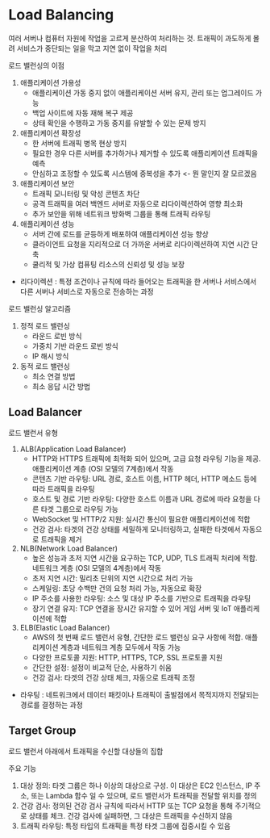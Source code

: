 # Load Balancing

여러 서버나 컴퓨터 자원에 작업을 고르게 분산하여 처리하는 것. 트래픽이 과도하게 몰려 서비스가 중단되는 일을 막고 지연 없이 작업을 처리

로드 밸런싱의 이점
1. 애플리케이션 가용성
   - 애플리케이션 가동 중지 없이 애플리케이션 서버 유지, 관리 또는 업그레이드 가능
   - 백업 사이트에 자동 재해 복구 제공
   - 상태 확인을 수행하고 가동 중지를 유발할 수 있는 문제 방지
2. 애플리케이션 확장성
   - 한 서버에 트래픽 병목 현상 방지
   - 필요한 경우 다른 서버를 추가하거나 제거할 수 있도록 애플리케이션 트래픽을 예측
   - 안심하고 조정할 수 있도록 시스템에 중복성을 추가 <- 뭔 말인지 잘 모르겠음
3. 애플리케이션 보안
   - 트래픽 모니터링 및 악성 콘텐츠 차단
   - 공격 트래픽을 여러 백엔드 서버로 자동으로 리다이렉션하여 영향 최소화
   - 추가 보안을 위해 네트워크 방화벽 그룹을 통해 트래픽 라우팅
4. 애플리케이션 성능
   - 서버 간에 로드를 균등하게 배포하여 애플리케이션 성능 향상
   - 클라이언트 요청을 지리적으로 더 가까운 서버로 리다이렉션하여 지연 시간 단축
   - 쿨리적 및 가상 컴퓨팅 리소스의 신뢰성 및 성능 보장

* 리다이렉션 : 특정 조건이나 규칙에 따라 들어오는 트래픽을 한 서버나 서비스에서 다른 서버나 서비스로 자동으로 전송하는 과정

로드 밸런싱 알고리즘
1. 정적 로드 밸런싱
   - 라운드 로빈 방식
   - 가중치 기반 라운드 로빈 방식
   - IP 해시 방식
2. 동적 로드 밸런싱
   - 최소 연결 방법
   - 최소 응답 시간 방법

## Load Balancer
로드 밸런서 유형
1. ALB(Application Load Balancer)
   - HTTP와 HTTPS 트래픽에 최적화 되어 있으며, 고급 요청 라우팅 기능을 제공. 애플리케이션 계층 (OSI 모델의 7계층)에서 작동
   - 콘텐츠 기반 라우팅: URL 경로, 호스트 이름, HTTP 헤더, HTTP 메소드 등에 따라 트래픽을 라우팅
   - 호스트 및 경로 기반 라우팅: 다양한 호스트 이름과 URL 경로에 따라 요청을 다른 타겟 그룹으로 라우팅 가능
   - WebSocket 및 HTTP/2 지원: 실시간 통신이 필요한 애플리케이션에 적합
   - 건강 검사: 타겟의 건강 상태를 세밀하게 모니터링하고, 실패한 타겟에서 자동으로 트래픽을 제거
2. NLB(Network Load Balancer)
   - 높은 성능과 초저 지연 시간을 요구하는 TCP, UDP, TLS 트래픽 처리에 적합. 네트워크 계층 (OSI 모델의 4계층)에서 작동
   - 초저 지연 시간: 밀리초 단위의 지연 시간으로 처리 가능
   - 스케일링: 초당 수백만 건의 요청 처리 가능, 자동으로 확장
   - IP 주소를 사용한 라우팅: 소스 및 대상 IP 주소를 기반으로 트래픽을 라우팅
   - 장기 연결 유지: TCP 연결을 장시간 유지할 수 있어 게임 서버 및 IoT 애플리케이션에 적합
3. ELB(Elastic Load Balancer)
   - AWS의 첫 번째 로드 밸런서 유형, 간단한 로드 밸런싱 요구 사항에 적합. 애플리케이션 계층과 네트워크 계층 모두에서 작동 가능
   - 다양한 프로토콜 지원: HTTP, HTTPS, TCP, SSL 프로토콜 지원
   - 간단한 설정: 설정이 비교적 단순, 사용하기 쉬움
   - 건강 검사: 타겟의 건강 상태 체크, 자동으로 트래픽 조정

* 라우팅 : 네트워크에서 데이터 패킷이나 트래픽이 출발점에서 목적지까지 전달되는 경로를 결정하는 과정

## Target Group
로드 밸런서 아래에서 트래픽을 수신할 대상들의 집합

주요 기능
1. 대상 정의: 타겟 그룹은 하나 이상의 대상으로 구성. 이 대상은 EC2 인스턴스, IP 주소, 또는 Lambda 함수 일 수 있으며, 로드 밸런서가 트래픽을 전달할 위치를 정의
2. 건강 검사: 정의된 건강 검사 규칙에 따라서 HTTP 또는 TCP 요청을 통해 주기적으로 상태를 체크. 건강 검사에 실패하면, 그 대상은 트래픽을 수신하지 않음
3. 트래픽 라우팅: 특정 타입의 트래픽을 특정 타겟 그룹에 집중시킬 수 있음

